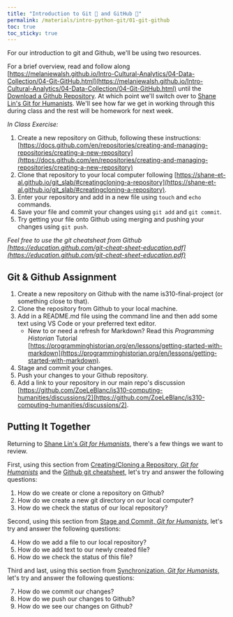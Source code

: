 ```yaml
---
title: "Introduction to Git 🌳 and GitHub 📁"
permalink: /materials/intro-python-git/01-git-github
toc: true
toc_sticky: true
---
```


For our introduction to git and Github, we'll be using two resources.

For a brief overview, read and follow along [https://melaniewalsh.github.io/Intro-Cultural-Analytics/04-Data-Collection/04-Git-GitHub.html](https://melaniewalsh.github.io/Intro-Cultural-Analytics/04-Data-Collection/04-Git-GitHub.html) until the [Download a Github Repository](https://melaniewalsh.github.io/Intro-Cultural-Analytics/04-Data-Collection/04-Git-GitHub.html#download-a-github-repository). At which point we'll switch over to [Shane Lin's Git for Humanists](https://shane-et-al.github.io/git_slab/). We'll see how far we get in working through this during class and the rest will be homework for next week.

*In Class Exercise:*

1. Create a new repository on Github, following these instructions: [https://docs.github.com/en/repositories/creating-and-managing-repositories/creating-a-new-repository](https://docs.github.com/en/repositories/creating-and-managing-repositories/creating-a-new-repository)
2. Clone that repository to your local computer following [https://shane-et-al.github.io/git_slab/#creatingcloning-a-repository](https://shane-et-al.github.io/git_slab/#creatingcloning-a-repository).
3. Enter your repository and add in a new file using `touch` and `echo` commands.
4. Save your file and commit your changes using `git add` and `git commit`.
5. Try getting your file onto Github using merging and pushing your changes using `git push`.

*Feel free to use the git cheatsheat from Github [https://education.github.com/git-cheat-sheet-education.pdf](https://education.github.com/git-cheat-sheet-education.pdf)*

## Git & Github Assignment

1. Create a new repository on Github with the name is310-final-project (or something close to that).
2. Clone the repository from Github to your local machine.
3. Add in a README.md file using the command line and then add some text using VS Code or your preferred text editor.
   - New to or need a refresh for Markdown? Read this *Programming Historian* Tutorial [https://programminghistorian.org/en/lessons/getting-started-with-markdown](https://programminghistorian.org/en/lessons/getting-started-with-markdown).
4. Stage and commit your changes.
5. Push your changes to your Github repository.
6. Add a link to your repository in our main repo's discussion [https://github.com/ZoeLeBlanc/is310-computing-humanities/discussions/2](https://github.com/ZoeLeBlanc/is310-computing-humanities/discussions/2).

## Putting It Together

Returning to [Shane Lin's *Git for Humanists*](https://shane-et-al.github.io/git_slab/), there's a few things we want to review.

First, using this section from [Creating/Cloning a Repository, *Git for Humanists*](https://shane-et-al.github.io/git_slab/#creatingcloning-a-repository) and the [Github git cheatsheet](https://education.github.com/git-cheat-sheet-education.pdf), let's try and answer the following questions:

1. How do we create or clone a repository on Github?
2. How do we create a new git directory on our local computer?
3. How do we check the status of our local repository?

Second, using this section from [Stage and Commit, *Git for Humanists*](https://shane-et-al.github.io/git_slab/#stage-and-commit), let's try and answer the following questions:

4. How do we add a file to our local repository?
5. How do we add text to our newly created file?
6. How do we check the status of this file?

Third and last, using this section from [Synchronization, *Git for Humanists*](https://shane-et-al.github.io/git_slab/#synchronization), let's try and answer the following questions:

7. How do we commit our changes?
8. How do we push our changes to Github?
9. How do we see our changes on Github?
